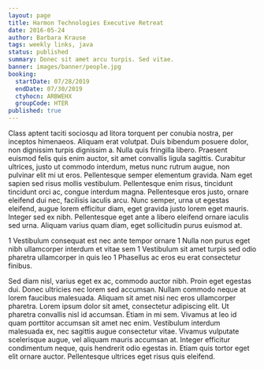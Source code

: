 ```yaml
---
layout: page
title: Harmon Technologies Executive Retreat
date: 2016-05-24
author: Barbara Krause
tags: weekly links, java
status: published
summary: Donec sit amet arcu turpis. Sed vitae.
banner: images/banner/people.jpg
booking:
  startDate: 07/28/2019
  endDate: 07/30/2019
  ctyhocn: ARBWEHX
  groupCode: HTER
published: true
---
```

Class aptent taciti sociosqu ad litora torquent per conubia nostra, per inceptos himenaeos. Aliquam erat volutpat. Duis bibendum posuere dolor, non dignissim turpis dignissim a. Nulla quis fringilla libero. Praesent euismod felis quis enim auctor, sit amet convallis ligula sagittis. Curabitur ultrices, justo ut commodo interdum, metus nunc rutrum augue, non pulvinar elit mi ut eros. Pellentesque semper elementum gravida. Nam eget sapien sed risus mollis vestibulum. Pellentesque enim risus, tincidunt tincidunt orci ac, congue interdum magna. Pellentesque eros justo, ornare eleifend dui nec, facilisis iaculis arcu. Nunc semper, urna ut egestas eleifend, augue lorem efficitur diam, eget gravida justo lorem eget mauris. Integer sed ex nibh. Pellentesque eget ante a libero eleifend ornare iaculis sed urna. Aliquam varius quam diam, eget sollicitudin purus euismod at.

1 Vestibulum consequat est nec ante tempor ornare
1 Nulla non purus eget nibh ullamcorper interdum et vitae sem
1 Vestibulum sit amet turpis sed odio pharetra ullamcorper in quis leo
1 Phasellus ac eros eu erat consectetur finibus.

Sed diam nisl, varius eget ex ac, commodo auctor nibh. Proin eget egestas dui. Donec ultricies nec lorem sed accumsan. Nullam commodo neque at lorem faucibus malesuada. Aliquam sit amet nisi nec eros ullamcorper pharetra. Lorem ipsum dolor sit amet, consectetur adipiscing elit. Ut pharetra convallis nisl id accumsan. Etiam in mi sem. Vivamus at leo id quam porttitor accumsan sit amet nec enim. Vestibulum interdum malesuada ex, nec sagittis augue consectetur vitae. Vivamus vulputate scelerisque augue, vel aliquam mauris accumsan at. Integer efficitur condimentum neque, quis hendrerit odio egestas in. Etiam quis tortor eget elit ornare auctor. Pellentesque ultrices eget risus quis eleifend.
